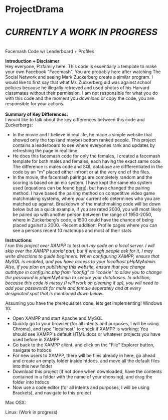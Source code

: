 # ProjectDrama
# ***CURRENTLY A WORK IN PROGRESS***
<br>
Facemash Code w/ Leaderboard + Profiles <br>


__Introduction + Disclaimer__: <br>
Hey everyone, Ptrfamily here. This code is essentially a template to make your own Facebook "Facemash". You are probably here after watching The Social Network and seeing Mark Zuckerberg create a similar program. I would like to first say that what Mr. Zuckerberg did was against school policies because he illegally retrieved and used photos of his Harvard classmates without their permission. I am not responsible for what you do with this code and the moment you download or copy the code, you are responsible for your actions. 
<br>
<br>
__Summary of Key Differences:__ <br>
I would like to talk about the key differences between this code and Zuckerbergs: 
- In the movie and I believe in real life, he made a simple website that showed only the top (and maybe) bottom ranked people. This project contains a leaderboard to see where everyones rank and updates by refreshing the page in real time.
- He does this facemash code for only the females, I created a facemash template for both males and females, each having the exact same code. The difference is males code and SQL database are diffferentiated in the code by an "m" placed either infront or at the very end of the files.
- In the movie, the facemash pairings are completely random and the scoring is based on an elo system. I have kept the same elo system used (equations can be found <a href = "https://en.wikipedia.org/wiki/Elo_rating_system">here</a>), but have changed the pairing method. I have based the pairing method on competitive video game matchmaking systems, where your current elo determines who you are matched up against. Breakdown of the matchmaking code will be down below but as a quick example, if you are rated 2000, you will most likely be paired up with another person between the range of 1950-2050, where in Zuckerberg's code, a 1500 could have the chance of being placed against a 2000.
-Recent addition: Profile pages where you can see a persons recent 10 matchups and most of their stats

__Instructions:__
<br> *I run this project over XAMPP to test out my code on a local server. I will skip over the XAMPP tutorial part, but if enough people ask for it, I may write directions to guide beginners. When configuring XAMPP, ensure that MySQL is enabled, and you have access to your localhost pHpMyAdmin. Also, if you plan on publishing this website, ensure that you change authtype in config.inc.php from "config" to "cookie" to allow you to change the password in phpmMyAdmin to secure your databases. In addition, because this code is messy (I will work on cleaning it up), you will need to add your passwords for male and female seperately and at every designated spot that is mentioned down below.*

Assuming you have the prerequisites done, lets get implementing!
Windows 10:
- Open XAMPP and start Apache and MySQL
- Quickly go to your browser (for all intents and purposes, I will be using Chrome), and type "localhost" to check if XAMPP is working; You should see XAMPP's default HTML docs or whatever projects you have used before in XAMPP
- Go back to the XAMPP client, and click on the "File" Explorer button, navigate to htdocs
- For new users to XAMPP, there will be files already in here, go ahead and create an empty folder inside htdocs, and move all the default files into this new folder
- Download this project (if not done when downloaded, have the contents contained in a folder with the name of your choosing), and drag the folder into htdocs
- Now use a code editor (for all intents and purposes, I will be using Brackets), and navigate to this project

Mac OSX:

Linux: (Work in progress)
